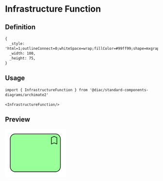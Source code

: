 # Infrastructure Function

## Definition

```
{
  _style: 'html=1;outlineConnect=0;whiteSpace=wrap;fillColor=#99ff99;shape=mxgraph.archimate.business;busType=function',
  _width: 100,
  _height: 75,
}
```

## Usage

```
import { InfrastructureFunction } from '@diac/standard-components-diagrams/archimate2'

<InfrastructureFunction/>
```

## Preview

<img src="./infrastructure-function.png" width="200"/>
